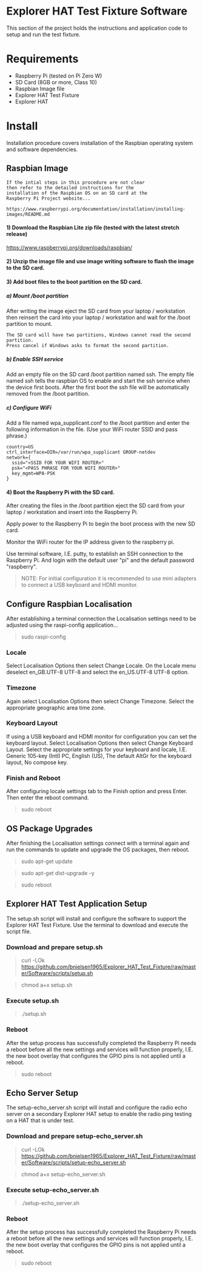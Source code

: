 # Explorer HAT Test Fixture Software

This section of the project holds the instructions and application code to setup
and run the test fixture.

# Requirements

- Raspberry Pi (tested on Pi Zero W)
- SD Card (8GB or more, Class 10)
- Raspbian Image file
- Explorer HAT Test Fixture
- Explorer HAT

# Install

Installation procedure covers installation of the Raspbian operating system and software
dependencies.

## Raspbian Image

```
If the intial steps in this procedure are not clear
then refer to the detailed instructions for the
installation of the Raspbian OS on an SD card at the
Raspberry Pi Project website...

https://www.raspberrypi.org/documentation/installation/installing-images/README.md
```

#### 1) Download the Raspbian Lite zip file (tested with the latest stretch release)

https://www.raspberrypi.org/downloads/raspbian/

#### 2) Unzip the image file and use image writing software to flash the image to the SD card.

#### 3) Add boot files to the boot partition on the SD card.

##### a) Mount /boot partition

After writing the image eject the SD card from your laptop / workstation then
reinsert the card into your laptop / workstation and wait for the /boot partition to mount.

```
The SD card will have two partitions, Windows cannot read the second partition.
Press cancel if Windows asks to format the second partition.
```

##### b) Enable SSH service

Add an empty file on the SD card /boot partition named ssh. The empty file named
ssh tells the raspbian OS to enable and start the ssh service when the device
first boots. After the first boot the ssh file will be automatically removed from
the /boot partition.

##### c) Configure WiFi

Add a file named wpa_supplicant.conf to the /boot partition and enter the
following information in the file. (Use your WiFi router SSID and pass phrase.)

```shell
country=US
ctrl_interface=DIR=/var/run/wpa_supplicant GROUP-netdev
network={
  ssid="<SSID FOR YOUR WIFI ROUTER>"
  psk="<PASS PHRASE FOR YOUR WIFI ROUTER>"
  key_mgmt=WPA-PSK
}
```

#### 4) Boot the Raspberry Pi with the SD card.

After creating the files in the /boot partition eject the SD card from your
laptop / workstation and insert into the Raspberry Pi.

Apply power to the Raspberry Pi to begin the boot process with the new SD card.

Monitor the WiFi router for the IP address given to the raspberry pi.

Use terminal software, I.E. putty, to establish an SSH connection to the Raspberry Pi.
And login with the default user "pi" and the default password "raspberry".

> NOTE: For initial configuration it is recommended to use mini adapters to connect
> a USB keyboard and HDMI monitor.


## Configure Raspbian Localisation

After establishing a terminal connection the Localisation settings need to be
adjusted using the raspi-config application...

> sudo raspi-config

### Locale

Select Localisation Options then select Change Locale. On the Locale menu
deselect en_GB.UTF-8 UTF-8 and select the en_US.UTF-8 UTF-8 option.


### Timezone

Again select Localisation Options then select Change Timezone. Select the
appropriate geographic area time zone.


### Keyboard Layout

If using a USB keyboard and HDMI monitor for configuration you can set the keyboard
layout. Select Localisation Options then select Change Keyboard Layout. Select the
appropriate settings for your keyboard and locale, I.E. Generic 105-key (Intl) PC,
English (US), The default AltGr for the keyboard layout, No compose key.


### Finish and Reboot

After configuring locale settings tab to the Finish option and press Enter. Then
enter the reboot command.

> sudo reboot


## OS Package Upgrades

After finishing the Localisation settings connect with a terminal again and run
the commands to update and upgrade the OS packages, then reboot.

> sudo apt-get update

> sudo apt-get dist-upgrade -y

> sudo reboot


## Explorer HAT Test Application Setup

The setup.sh script will install and configure the software to support the
Explorer HAT Test Fixture. Use the terminal to download and execute the script file.

### Download and prepare setup.sh

> curl -LOk https://github.com/bnielsen1965/Explorer_HAT_Test_Fixture/raw/master/Software/scripts/setup.sh

> chmod a+x setup.sh


### Execute setup.sh

> ./setup.sh

### Reboot

After the setup process has successfully completed the Raspberry Pi needs a reboot
before all the new settings and services will function properly, I.E. the new boot
overlay that configures the GPIO pins is not applied until a reboot.

> sudo reboot


## Echo Server Setup

The setup-echo_server.sh script will install and configure the radio echo server
on a secondary Explorer HAT setup to enable the radio ping testing on a HAT that
is under test.

### Download and prepare setup-echo_server.sh

> curl -LOk https://github.com/bnielsen1965/Explorer_HAT_Test_Fixture/raw/master/Software/scripts/setup-echo_server.sh

> chmod a+x setup-echo_server.sh


### Execute setup-echo_server.sh

> ./setup-echo_server.sh

### Reboot

After the setup process has successfully completed the Raspberry Pi needs a reboot
before all the new settings and services will function properly, I.E. the new boot
overlay that configures the GPIO pins is not applied until a reboot.

> sudo reboot
